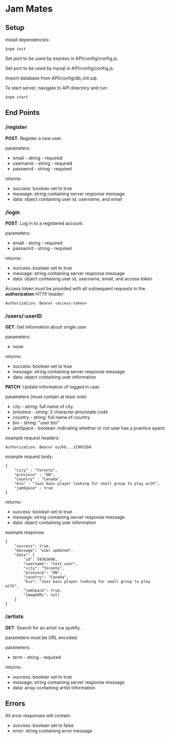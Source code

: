 # Jam Mates

## Setup

Install dependencies:
```
$npm init
```

Set port to be used by express in API/config/config.js.

Set port to be used by mysql in API/config/config.js.

Import database from API/config/db_init.sql.

To start server, navigate to API directory and run:

```
$npm start
```

## End Points

### /register

**POST**: Register a new user.

parameters: 
* email - string - required
* username - string - required
* password - string - required

returns:
* success: boolean set to true
* message: string containing server response message
* data: object containing user id, username, and email

### /login

**POST**: Log in to a registered account.

parameters: 
* email - string - required
* password - string - required

returns:
* success: boolean set to true
* message: string containing server response message
* data: object containing user id, username, email, and access token

Access token must be provided with all subsequent requests in the **authorization** HTTP header:

```
Authorization: Bearer <access-token>
```

### /users/:userID

**GET**: Get information about single user

parameters: 
* none

returns:
* success: boolean set to true
* message: string containing server response message
* data: object containing user information

**PATCH**: Update information of logged in user. 

parameters (must contain at least one): 
* city - string: full name of city
* province - string: 2 character prov/state code
* country - string: full name of country
* bio - string: "user bio"
* jamSpace - boolean: indicating whether or not user has a practice space

example request headers:

```
Authorization: Bearer eyJhb...1I9652D4
```

example request body: 

```
{
	"city" : "Toronto",
	"province" : "ON", 
	"country" : "Canada",
	"bio" : "Jazz bass player looking for small group to play with",
	"jamSpace" : true
}
```

returns:
* success: boolean set to true
* message: string containing server response message
* data: object containing user information

example response: 

```
{
    "success": true,
    "message": "user updated",
    "data": {
        "id": 59363698,
        "username": "test_user",
        "city": "Toronto",
        "province": "ON",
        "country": "Canada",
        "bio": "Jazz bass player looking for small group to play with",
        "jamSpace": true,
        "imageURL": null
    }
}
```

### /artists

**GET**: Search for an artist via spotify.

parameters must be URL encoded.

parameters: 
* term - string - required

returns:
* success: boolean set to true
* message: string containing server response message
* data: array containing artist information

## Errors

All error responses will contain: 

* success: boolean set to false
* error: string containing error message



